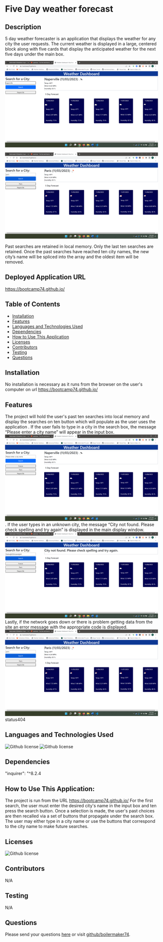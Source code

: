 # Five Day weather forecast 
## Description
5 day weather forecaster is an application that displays the weather for any city the user requests. The current weather is displayed in a large, centered block along with five cards that display the anticipated weather for the next five days under the main box.

![alt-text](assets/images/Napervillesearch.png) 

![alt-text](assets/images/Parissearch.png)

Past searches are retained in local memory. Only the last ten searches are retained. Once the past searches have reached ten city names, the new city’s name will be spliced into the array and the oldest item will be removed.
## Deployed Application URL
https://bootcamp74.github.io/
## Table of Contents
* [Installation](#installation)
* [Features](#features)
* [Languages and Technologies Used](#languages-and-technologies-used)
* [Dependencies](#dependencies)
* [How to Use This Application](#how-to-use-this-application)
* [Licenses](#Licenses)
* [Contributors](#contributors)
* [Testing](#testing)
* [Questions](#questions)
## Installation
No installation is necessary as it runs from the browser on the user's computer on url https://bootcamp74.github.io/


## Features
The project will hold the user's past ten searches into local memory and display the searches on ten button which will populate as the user uses the application . If the user fails to type in a city in the search box, the message “Please enter a city name” will appear in the input box. ![alt-text](assets/images/pleaseentr.png).
If the user types in an unknown city, the message “City not found. Please check spelling and try again” is displayed in the main display window. ![alt-text](assets/images/nocity.png)
Lastly, if the network goes down or there is problem getting data from the site an error message with the appropriate code is displayed. ![alt-text](assets/images/Parissearch.png) status404
## Languages and Technologies Used
![Github license](https://img.shields.io/badge/Language-NodeJs-blue.svg)
![Github license](https://img.shields.io/badge/Technology-Inquirer-blue.svg)
## Dependencies
"inquirer": "^8.2.4
## How to Use This Application:
The project is run from the URL https://bootcamp74.github.io/ For the first search, the user must enter the desired city's name in the input box and ten press the search button. Once a selection is made, the user's past choices are then recalled via a set of buttons that propagate under the search box. The user may either type in a city name or use the buttons that correspond to the city name to make future searches.
## Licenses
![Github license](https://img.shields.io/badge/license-MIT-blue.svg)
## Contributors
N/A
## Testing
N/A
## Questions
Please send your questions [here](mailto:bradm1492@gmain.com?subject=[GitHub]%20Dev%20Connect) or visit [github/boilermaker74](https://github.com/boilermaker74).



